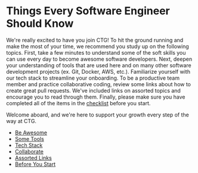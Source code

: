 # Things Every Software Engineer Should Know

We're really excited to have you join CTG! To hit the ground running and make the most of your time,
we recommend you study up on the following topics. First, take a few minutes to understand some of the
soft skills you can use every day to become awesome software developers. Next, deepen your understanding
of tools that are used here and on many other software development projects (ex. Git, Docker, AWS, etc.).
Familiarize yourself with our tech stack to streamline your onboarding.  To be a productive team member
and practice collaborative coding, review some links about how to create great pull requests.  We've
included links on assorted topics and encourage you to read through them.  Finally, please make sure
you have completed all of the items in the [checklist](Before.md) before you start.

Welcome aboard, and we're here to support your growth every step of the way at CTG.


- [Be Awesome](Awesome.md)
- [Some Tools](Tools.md)
- [Tech Stack](Stack.md)
- [Collaborate](Collaborate.md)
- [Assorted Links](Links.md)
- [Before You Start](Before.md)
